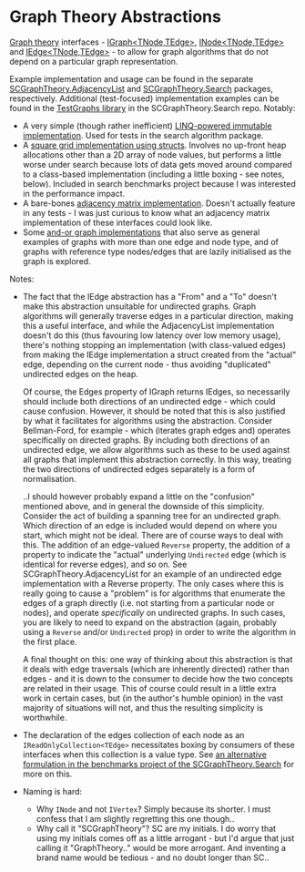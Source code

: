 # Graph Theory Abstractions

[Graph theory](https://en.wikipedia.org/wiki/Graph_theory) interfaces - [IGraph<TNode,TEdge>](https://github.com/sdcondon/SCGraphTheory.Abstractions/blob/main/src/Abstractions/IGraph%7BTNode%2CTEdge%7D.cs), [INode<TNode,TEdge>](https://github.com/sdcondon/SCGraphTheory.Abstractions/blob/main/src/Abstractions/INode%7BTNode%2CTEdge%7D.cs) and [IEdge<TNode,TEdge>](https://github.com/sdcondon/SCGraphTheory.Abstractions/blob/main/src/Abstractions/IEdge%7BTNode%2CTEdge%7D.cs) - to allow for graph algorithms that do not depend on a particular graph representation.

Example implementation and usage can be found in the separate [SCGraphTheory.AdjacencyList](https://www.nuget.org/packages/SCGraphTheory.AdjacencyList) and [SCGraphTheory.Search](https://www.nuget.org/packages/SCGraphTheory.Search) packages, respectively. Additional (test-focused) implementation examples can be found in the [TestGraphs library](https://github.com/sdcondon/SCGraphTheory.Search/tree/main/src/Search.TestGraphs) in the SCGraphTheory.Search repo. Notably:
- A very simple (though rather inefficient) [LINQ-powered immutable implementation](https://github.com/sdcondon/SCGraphTheory.Search/blob/main/src/Search.TestGraphs/LinqGraph.cs). Used for tests in the search algorithm package.
- A [square grid implementation using structs](https://github.com/sdcondon/SCGraphTheory.Search/blob/main/src/Search.TestGraphs/ValGridGraph%7BT%7D.cs). Involves no up-front heap allocations other than a 2D array of node values, but performs a little worse under search because lots of data gets moved around compared to a class-based implementation (including a little boxing - see notes, below). Included in search benchmarks project because I was interested in the performance impact.
- A bare-bones [adjacency matrix implementation](https://github.com/sdcondon/SCGraphTheory.Search/blob/main/src/Search.TestGraphs/AdjacencyMatrixGraph.cs). Doesn't actually feature in any tests - I was just curious to know what an adjacency matrix implementation of these interfaces could look like.
- Some [and-or graph implementations](https://github.com/sdcondon/SCGraphTheory.Search/tree/main/src/Search.TestGraphs/Specialized/AndOr) that also serve as general examples of graphs with more than one edge and node type, and of graphs with reference type nodes/edges that are lazily initialised as the graph is explored.

Notes:
* The fact that the IEdge abstraction has a "From" and a "To" doesn't make this abstraction unsuitable for undirected graphs.
Graph algorithms will generally traverse edges in a particular direction, making this a useful interface,
and while the AdjacencyList implementation doesn't do this (thus favouring low latency over low memory usage),
there's nothing stopping an implementation (with class-valued edges) from making the IEdge implementation a struct created from the "actual" edge,
depending on the current node - thus avoiding "duplicated" undirected edges on the heap.  
  
  Of course, the Edges property of IGraph returns IEdges, so necessarily should include both directions of an undirected edge - which could cause confusion.
However, it should be noted that this is also justified by what it facilitates for algorithms using the abstraction.
Consider Bellman-Ford, for example - which (iterates graph edges and) operates specifically on directed graphs.
By including both directions of an undirected edge, we allow algorithms such as these to be used against all graphs that implement this abstraction correctly.
In this way, treating the two directions of undirected edges separately is a form of normalisation.  
  
  ..I should however probably expand a little on the "confusion" mentioned above, and in general the downside of this simplicity. Consider the act of building a
spanning tree for an undirected graph. Which direction of an edge is included would depend on where you start, which might not be ideal. There are of course ways
to deal with this. The addition of an edge-valued `Reverse` property, the addition of a property to indicate the "actual" underlying `Undirected` edge (which is
identical for reverse edges), and so on. See SCGraphTheory.AdjacencyList for an example of an undirected edge implementation with a Reverse property. The only cases
where this is really going to cause a "problem" is for algorithms that enumerate the edges of a graph directly (i.e. not starting from a particular node or nodes),
and operate *specifically* on undirected graphs. In such cases, you are likely to need to expand on the abstraction (again, probably using a `Reverse` and/or 
`Undirected` prop) in order to write the algorithm in the first place.  
  
  A final thought on this: one way of thinking about this abstraction is that it deals with edge traversals (which are inherently directed) rather than edges - and
it is down to the consumer to decide how the two concepts are related in their usage. This of course could result in a little extra work in certain cases, but (in
the author's humble opinion) in the vast majority of situations will not, and thus the resulting simplicity is worthwhile.
* The declaration of the edges collection of each node as an `IReadOnlyCollection<TEdge>` necessitates boxing by consumers of these interfaces when this collection is a value type. See [an alternative formulation in the benchmarks project of the SCGraphTheory.Search](https://github.com/sdcondon/SCGraphTheory.Search/tree/main/src/Search.Benchmarks/AlternativeAbstractions/TEdges) for more on this.
* Naming is hard:
  * Why `INode` and not `IVertex`? Simply because its shorter. I must confess that I am slightly regretting this one though..
  * Why call it "SCGraphTheory"? SC are my initials. I do worry that using my initials comes off as a little arrogant - but I'd argue that just calling it "GraphTheory.." would be more arrogant. And inventing a brand name would be tedious - and no doubt longer than SC.. 
